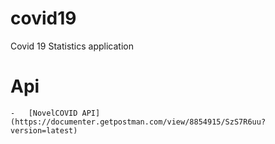 # covid19

Covid 19 Statistics application
# Api 
    -   [NovelCOVID API] (https://documenter.getpostman.com/view/8854915/SzS7R6uu?version=latest)

